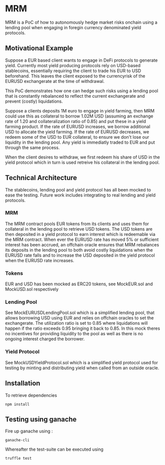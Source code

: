 # MRM
MRM is a PoC of how to autonomously hedge market risks onchain using a lending pool when engaging in foregin currency denominated yield protocols.

## Motivational Example
Suppose a EUR based client wants to engage in DeFi protocols to generate yield. Currently most yield producing protocols rely on USD-based stablecoins, essentially requiring the client to trade his EUR to USD beforehand. This leaves the client exposed to the currencyrisk of the EURUSD exchangerate at the time of withdrawal.
 
This PoC demonstrates how one can hedge such risks using a lending pool that is constantly rebalanced to reflect the current exchangerate and prevent (costly) liquidations. 

Suppose a clients deposits 1M euro to engage in yield farming, then MRM could use this as collateral to borrow 1.02M USD (assuming an exchange rate of 1.20 and collateralization ratio of 0.85) and put these in a yield farming product. If the rate of EURUSD increases, we borrow additional USD to allocate the yield farming. If the rate of EURUSD decreases, we redeem some of the USD to EUR collateral, to ensure we don't lose our liquidity in the lending pool. Any yield is immediatly traded to EUR and put through the same process.

When the client desires to withdraw, we first redeem his share of USD in the yield protocol which in turn is used retreive his collateral in the lending pool. 

## Technical Architecture
The stablecoins, lending pool and yield protocol has all been mocked to ease the testing. Future work includes integrating to real lending and yield protocols.

### MRM
The MRM contract pools EUR tokens from its clients and uses them for collateral in the lending pool to retrieve USD tokens. The USD tokens are then deposited in a yield protocol to earn interest which is redeemable via the MRM contract. When ever the EURUSD rate has moved 5% or sufficient interest has been accrued, an offchain oracle ensures that MRM rebalances its deposits in the lending pool to both avoid costly liquidations when the EURUSD rate falls and to increase the USD deposited in the yield protocol when the EURUSD rate increases.  

### Tokens
EUR and USD has been mocked as ERC20 tokens, see MockEUR.sol and MockUSD.sol respectively

### Lending Pool
See MockEURUSDLendingPool.sol which is a simplified lending pool, that allows borrowing USD using EUR and relies on offchain oracles to set the exchangerate.
The utilization ratio is set to 0.85 where liquidations will happen if the ratio exceeds 0.95 bringing it back to 0.85. In this mock theres no incentives for providing liquidity to the pool as well as there is no ongoing interest charged the borrower.

### Yield Protocol
See MockUSDYieldProtocol.sol which is a simplified yield protocol used for testing by minting and distributing yield when called from an outside oracle.

## Installation
To retrieve dependencies 
```
npm install
```

## Testing using ganache
Fire up ganache using :
```
ganache-cli
```
Whereafter the test-suite can be executed using
```
truffle test
```
